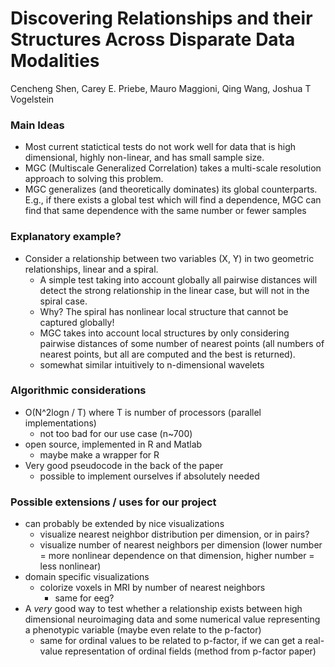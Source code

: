 # Discovering Relationships and their Structures Across Disparate Data Modalities
Cencheng Shen, Carey E. Priebe, Mauro Maggioni, Qing Wang, Joshua T Vogelstein

### Main Ideas
* Most current statictical tests do not work well for data that is high dimensional, highly non-linear, and has small sample size.
* MGC (Multiscale Generalized Correlation) takes a multi-scale resolution approach to solving this problem.
* MGC generalizes (and theoretically dominates) its global counterparts. E.g., if there exists a global test which will find a dependence, MGC can find that same dependence with the same number or fewer samples

### Explanatory example?
* Consider a relationship between two variables (X, Y) in two geometric relationships, linear and a spiral.
  * A simple test taking into account globally all pairwise distances will detect the strong relationship in the linear case, but will not in the spiral case.
  * Why? The spiral has nonlinear local structure that cannot be captured globally!
  * MGC takes into account local structures by only considering pairwise distances of some number of nearest points (all numbers of nearest points, but all are computed and the best is returned).
  * somewhat similar intuitively to n-dimensional wavelets

### Algorithmic considerations
* O(N^2logn / T) where T is number of processors (parallel implementations)
  * not too bad for our use case (n~700)
* open source, implemented in R and Matlab
  * maybe make a wrapper for R
* Very good pseudocode in the back of the paper
  * possible to implement ourselves if absolutely needed

### Possible extensions / uses for our project
* can probably be extended by nice visualizations
  * visualize nearest neighbor distribution per dimension, or in pairs?
  * visualize number of nearest neighbors per dimension (lower number = more nonlinear dependence on that dimension, higher number = less nonlinear)
* domain specific visualizations
  * colorize voxels in MRI by number of nearest neighbors
    * same for eeg?
* A *very* good way to test whether a relationship exists between 
  high dimensional neuroimaging data and some numerical value representing
  a phenotypic variable (maybe even relate to the p-factor)
  * same for ordinal values to be related to p-factor, if we can get a
    real-value representation of ordinal fields (method from p-factor paper)

